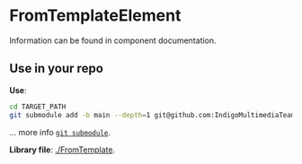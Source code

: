 # FromTemplateElement
Information can be found in component documentation.

## Use in your repo
**Use**:
```bash
cd TARGET_PATH
git submodule add -b main --depth=1 git@github.com:IndigoMultimediaTeam/FromTemplateElement.git
```
… more info [`git submodule`](https://gist.github.com/jaandrle/b4836d72b63a3eefc6126d94c683e5b3).

**Library file**: [./FromTemplate](./FromTemplate.js).
